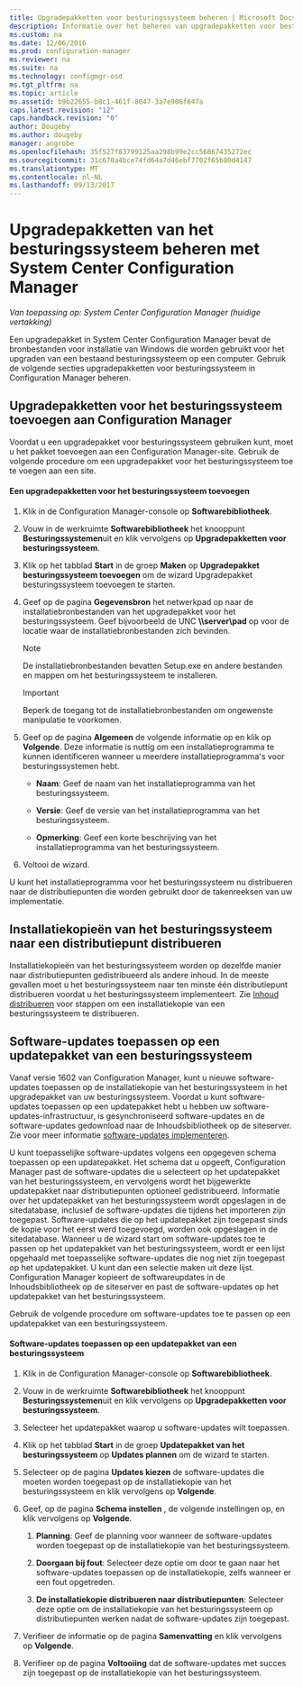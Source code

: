 ```yaml
---
title: Upgradepakketten voor besturingssysteem beheren | Microsoft Docs
description: Informatie over het beheren van upgradepakketten voor besturingssysteem in System Center Configuration Manager.
ms.custom: na
ms.date: 12/06/2016
ms.prod: configuration-manager
ms.reviewer: na
ms.suite: na
ms.technology: configmgr-osd
ms.tgt_pltfrm: na
ms.topic: article
ms.assetid: b9b22655-b8c1-461f-8047-3a7e906f647a
caps.latest.revision: "12"
caps.handback.revision: "0"
author: Dougeby
ms.author: dougeby
manager: angrobe
ms.openlocfilehash: 35f527f83799125aa298b99e2cc56867435272ec
ms.sourcegitcommit: 31c670a4bce74fd64a7d46ebf7702f65b80d4147
ms.translationtype: MT
ms.contentlocale: nl-NL
ms.lasthandoff: 09/13/2017
---
```

# <a name="manage-operating-system-upgrade-packages-with-system-center-configuration-manager"></a>Upgradepakketten van het besturingssysteem beheren met System Center Configuration Manager

*Van toepassing op: System Center Configuration Manager (huidige vertakking)*

Een upgradepakket in System Center Configuration Manager bevat de bronbestanden voor installatie van Windows die worden gebruikt voor het upgraden van een bestaand besturingssysteem op een computer. Gebruik de volgende secties upgradepakketten voor besturingssysteem in Configuration Manager beheren.

##  <a name="BKMK_AddOSUpgradePkgs"></a> Upgradepakketten voor het besturingssysteem toevoegen aan Configuration Manager  
 Voordat u een upgradepakket voor besturingssysteem gebruiken kunt, moet u het pakket toevoegen aan een Configuration Manager-site. Gebruik de volgende procedure om een upgradepakket voor het besturingssysteem toe te voegen aan een site.  

#### <a name="to-add-an-operating-system-upgrade-package"></a>Een upgradepakketten voor het besturingssysteem toevoegen  

1.  Klik in de Configuration Manager-console op **Softwarebibliotheek**.  

2.  Vouw in de werkruimte **Softwarebibliotheek** het knooppunt **Besturingssystemen**uit en klik vervolgens op **Upgradepakketten voor besturingssysteem**.  

3.  Klik op het tabblad **Start** in de groep **Maken** op **Upgradepakket besturingssysteem toevoegen** om de wizard Upgradepakket besturingssysteem toevoegen te starten.  

4.  Geef op de pagina **Gegevensbron** het netwerkpad op naar de installatiebronbestanden van het upgradepakket voor het besturingssysteem. Geef bijvoorbeeld de UNC **\\\server\pad** op voor de locatie waar de installatiebronbestanden zich bevinden.  

    > [!NOTE]  
    >  De installatiebronbestanden bevatten Setup.exe en andere bestanden en mappen om het besturingssysteem te installeren.  

    > [!IMPORTANT]  
    >  Beperk de toegang tot de installatiebronbestanden om ongewenste manipulatie te voorkomen.  

5.  Geef op de pagina **Algemeen** de volgende informatie op en klik op **Volgende**. Deze informatie is nuttig om een installatieprogramma te kunnen identificeren wanneer u meerdere installatieprogramma's voor besturingssystemen hebt.  

    -   **Naam**: Geef de naam van het installatieprogramma van het besturingssysteem.  

    -   **Versie**: Geef de versie van het installatieprogramma van het besturingssysteem.  

    -   **Opmerking**: Geef een korte beschrijving van het installatieprogramma van het besturingssysteem.  

6.  Voltooi de wizard.  

 U kunt het installatieprogramma voor het besturingssysteem nu distribueren naar de distributiepunten die worden gebruikt door de takenreeksen van uw implementatie.  

##  <a name="BKMK_DistributeBootImages"></a> Installatiekopieën van het besturingssysteem naar een distributiepunt distribueren  
 Installatiekopieën van het besturingssysteem worden op dezelfde manier naar distributiepunten gedistribueerd als andere inhoud. In de meeste gevallen moet u het besturingssysteem naar ten minste één distributiepunt distribueren voordat u het besturingssysteem implementeert. Zie [Inhoud distribueren](../../core/servers/deploy/configure/deploy-and-manage-content.md#bkmk_distribute) voor stappen om een installatiekopie van een besturingssysteem te distribueren.  

##  <a name="BKMK_OSUpgradePkgApplyUpdates"></a> Software-updates toepassen op een updatepakket van een besturingssysteem  
 Vanaf versie 1602 van Configuration Manager, kunt u nieuwe software-updates toepassen op de installatiekopie van het besturingssysteem in het upgradepakket van uw besturingssysteem. Voordat u kunt software-updates toepassen op een updatepakket hebt u hebben uw software-updates-infrastructuur, is gesynchroniseerd software-updates en de software-updates gedownload naar de Inhoudsbibliotheek op de siteserver. Zie voor meer informatie [software-updates implementeren](../../sum/deploy-use/deploy-software-updates.md).  

 U kunt toepasselijke software-updates volgens een opgegeven schema toepassen op een updatepakket. Het schema dat u opgeeft, Configuration Manager past de software-updates die u selecteert op het updatepakket van het besturingssysteem, en vervolgens wordt het bijgewerkte updatepakket naar distributiepunten optioneel gedistribueerd. Informatie over het updatepakket van het besturingssysteem wordt opgeslagen in de sitedatabase, inclusief de software-updates die tijdens het importeren zijn toegepast. Software-updates die op het updatepakket zijn toegepast sinds de kopie voor het eerst werd toegevoegd, worden ook opgeslagen in de sitedatabase. Wanneer u de wizard start om software-updates toe te passen op het updatepakket van het besturingssysteem, wordt er een lijst opgehaald met toepasselijke software-updates die nog niet zijn toegepast op het updatepakket. U kunt dan een selectie maken uit deze lijst. Configuration Manager kopieert de softwareupdates in de Inhoudsbibliotheek op de siteserver en past de software-updates op het updatepakket van het besturingssysteem.  

 Gebruik de volgende procedure om software-updates toe te passen op een updatepakket van een besturingssysteem.  

#### <a name="to-apply-software-updates-to-an-operating-system-upgrade-package"></a>Software-updates toepassen op een updatepakket van een besturingssysteem  

1.  Klik in de Configuration Manager-console op **Softwarebibliotheek**.  

2.  Vouw in de werkruimte **Softwarebibliotheek** het knooppunt **Besturingssystemen**uit en klik vervolgens op **Upgradepakketten voor besturingssysteem**.  

3.  Selecteer het updatepakket waarop u software-updates wilt toepassen.  

4.  Klik op het tabblad **Start** in de groep **Updatepakket van het besturingssysteem** op **Updates plannen** om de wizard te starten.  

5.  Selecteer op de pagina **Updates kiezen** de software-updates die moeten worden toegepast op de installatiekopie van het besturingssysteem en klik vervolgens op **Volgende**.  

6.  Geef, op de pagina **Schema instellen** , de volgende instellingen op, en klik vervolgens op **Volgende**.  

    1.  **Planning**: Geef de planning voor wanneer de software-updates worden toegepast op de installatiekopie van het besturingssysteem.  

    2.  **Doorgaan bij fout**:  Selecteer deze optie om door te gaan naar het software-updates toepassen op de installatiekopie, zelfs wanneer er een fout opgetreden.  

    3.  **De installatiekopie distribueren naar distributiepunten**: Selecteer deze optie om de installatiekopie van het besturingssysteem op distributiepunten werken nadat de software-updates zijn toegepast.  

7.  Verifieer de informatie op de pagina **Samenvatting** en klik vervolgens op **Volgende**.  

8.  Verifieer op de pagina **Voltooiing** dat de software-updates met succes zijn toegepast op de installatiekopie van het besturingssysteem.  
